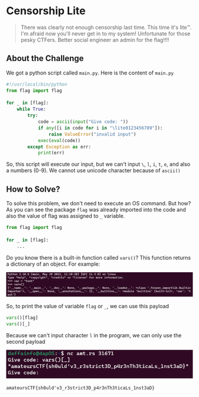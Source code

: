 # Censorship Lite
> There was clearly not enough censorship last time. This time it's lite:tm:. I'm afraid now you'll never get in to my system! Unfortunate for those pesky CTFers. Better social engineer an admin for the flag!!!!

## About the Challenge
We got a python script called `main.py`. Here is the content of `main.py`

```python
#!/usr/local/bin/python
from flag import flag

for _ in [flag]:
    while True:
        try:
            code = ascii(input("Give code: "))
            if any([i in code for i in "\lite0123456789"]):
                raise ValueError("invalid input")
            exec(eval(code))
        except Exception as err:
            print(err)
```

So, this script will execute our input, but we can't input `\`, `l`, `i`, `t`, `e`, and also a numbers (0-9). We cannot use unicode character because of `ascii()`

## How to Solve?
To solve this problem, we don't need to execute an OS command. But how? As you can see the package `flag` was already imported into the code and also the value of flag was assigned to `_` variable.

```python
from flag import flag

for _ in [flag]:
    ...
```

Do you know there is a built-in function called `vars()`? This function returns a dictionary of an object. For example:

![vars](images/vars.png)

So, to print the value of variable `flag` or `_`, we can use this payload

```python
vars()[flag]
vars()[_]
```

Because we can't input character `l` in the program, we can only use the second payload

![flag](images/flag.png)

```
amateursCTF{sh0uld'v3_r3strict3D_p4r3nTh3ticaLs_1nst3aD}
```
